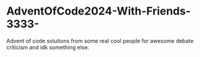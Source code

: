 # AdventOfCode2024-With-Friends-3333-
Advent of code solutions from some real cool people for awesome debate criticism and idk something else.
